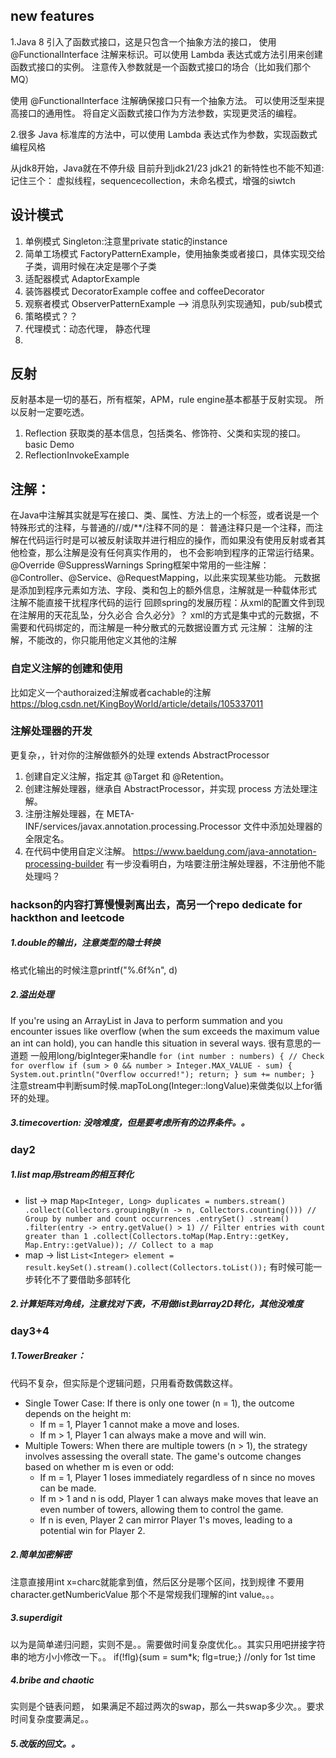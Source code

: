 ## new features
1.Java 8 引入了函数式接口，这是只包含一个抽象方法的接口，
使用 @FunctionalInterface 注解来标识。可以使用 Lambda 表达式或方法引用来创建函数式接口的实例。
注意传入参数就是一个函数式接口的场合（比如我们那个MQ）

使用 @FunctionalInterface 注解确保接口只有一个抽象方法。
可以使用泛型来提高接口的通用性。
将自定义函数式接口作为方法参数，实现更灵活的编程。

2.很多 Java 标准库的方法中，可以使用 Lambda 表达式作为参数，实现函数式编程风格

从jdk8开始，Java就在不停升级
目前升到jdk21/23
jdk21 的新特性也不能不知道: 记住三个： 虚拟线程，sequencecollection，未命名模式，增强的siwtch


## 设计模式
1. 单例模式 Singleton:注意里private static的instance
2. 简单工场模式 FactoryPatternExample，使用抽象类或者接口，具体实现交给子类，调用时候在决定是哪个子类
3. 适配器模式 AdaptorExample
4. 装饰器模式 DecoratorExample coffee and coffeeDecorator
5. 观察者模式 ObserverPatternExample --> 消息队列实现通知，pub/sub模式
6. 策略模式？？ 
7. 代理模式：动态代理， 静态代理
8. 

## 反射
反射基本是一切的基石，所有框架，APM，rule engine基本都基于反射实现。
所以反射一定要吃透。
1. Reflection 获取类的基本信息，包括类名、修饰符、父类和实现的接口。basic Demo
2. ReflectionInvokeExample

## 注解：
在Java中注解其实就是写在接口、类、属性、方法上的一个标签，或者说是一个特殊形式的注释，与普通的//或/**/注释不同的是：
  普通注释只是一个注释，而注解在代码运行时是可以被反射读取并进行相应的操作，而如果没有使用反射或者其他检查，那么注解是没有任何真实作用的，
  也不会影响到程序的正常运行结果。@Override  @SuppressWarnings
Spring框架中常用的一些注解：@Controller、@Service、@RequestMapping，以此来实现某些功能。
元数据是添加到程序元素如方法、字段、类和包上的额外信息，注解就是一种载体形式
注解不能直接干扰程序代码的运行
回顾spring的发展历程：从xml的配置文件到现在注解用的天花乱坠，分久必合 合久必分》？
  xml的方式是集中式的元数据，不需要和代码绑定的，而注解是一种分散式的元数据设置方式
元注解： 注解的注解，不能改的，你只能用他定义其他的注解
### 自定义注解的创建和使用
比如定义一个authoraized注解或者cachable的注解
https://blog.csdn.net/KingBoyWorld/article/details/105337011
### 注解处理器的开发
更复杂，，针对你的注解做额外的处理 extends AbstractProcessor
1. 创建自定义注解，指定其 @Target 和 @Retention。
2. 创建注解处理器，继承自 AbstractProcessor，并实现 process 方法处理注解。
3. 注册注解处理器，在 META-INF/services/javax.annotation.processing.Processor 文件中添加处理器的全限定名。
4. 在代码中使用自定义注解。
   https://www.baeldung.com/java-annotation-processing-builder
有一步没看明白，为啥要注册注解处理器，不注册他不能处理吗？

   
### hackson的内容打算慢慢剥离出去，高另一个repo dedicate for hackthon and leetcode

##### 1.double的输出，注意类型的隐士转换
格式化输出的时候注意printf("%.6f%n", d)

##### 2.溢出处理
If you're using an ArrayList<Integer> in Java to perform summation and you encounter issues like overflow (when the sum exceeds the maximum value an int can hold), you can handle this situation in several ways.
很有意思的一道题
一般用long/bigInteger来handle
`for (int number : numbers) {
  // Check for overflow
  if (sum > 0 && number > Integer.MAX_VALUE - sum) {
    System.out.println("Overflow occurred!");
    return;
  }
  sum += number;
}`
注意stream中判断sum时候.mapToLong(Integer::longValue)来做类似以上for循环的处理。

##### 3.timecovertion: 没啥难度，但是要考虑所有的边界条件。。

### day2
##### 1.list map用stream的相互转化
- list -> map
`Map<Integer, Long> duplicates = numbers.stream()
      .collect(Collectors.groupingBy(n -> n, Collectors.counting())) // Group by number and count occurrences
      .entrySet()
      .stream()
      .filter(entry -> entry.getValue() > 1) // Filter entries with count greater than 1
      .collect(Collectors.toMap(Map.Entry::getKey, Map.Entry::getValue)); // Collect to a map`
- map -> list
`List<Integer> element = result.keySet().stream().collect(Collectors.toList());`
有时候可能一步转化不了要借助多部转化

##### 2.计算矩阵对角线，注意找对下表，不用做list到array2D转化，其他没难度

### day3+4
##### 1.TowerBreaker：
代码不复杂，但实际是个逻辑问题，只用看奇数偶数这样。
- Single Tower Case:
  If there is only one tower (n = 1), the outcome depends on the height m:
    - If m = 1, Player 1 cannot make a move and loses.
    - If m > 1, Player 1 can always make a move and will win.
- Multiple Towers:
  When there are multiple towers (n > 1), the strategy involves assessing the overall state.
  The game's outcome changes based on whether m is even or odd:
    - If m = 1, Player 1 loses immediately regardless of n since no moves can be made.
    - If m > 1 and n is odd, Player 1 can always make moves that leave an even number of towers, allowing them to control the game.
    - If n is even, Player 2 can mirror Player 1's moves, leading to a potential win for Player 2.

##### 2.简单加密解密
注意直接用int x=charc就能拿到值，然后区分是哪个区间，找到规律
不要用character.getNumbericValue  那个不是常规我们理解的int value。。。

##### 3.superdigit
以为是简单递归问题，实则不是。。需要做时间复杂度优化。。其实只用吧拼接字符串的地方小小修改一下。。
if(!flg){sum = sum*k; flg=true;} //only for 1st time

##### 4.bribe and chaotic
实则是个链表问题， 如果满足不超过两次的swap，那么一共swap多少次。。要求时间复杂度要满足。。

##### 5.改版的回文。。